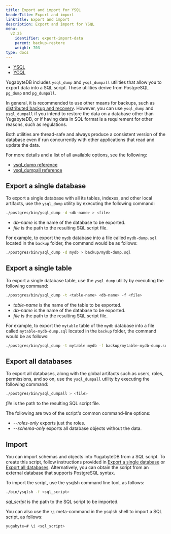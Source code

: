 ```yaml
---
title: Export and import for YSQL
headerTitle: Export and import
linkTitle: Export and import
description: Export and import for YSQL
menu:
  v2.25
    identifier: export-import-data
    parent: backup-restore
    weight: 703
type: docs
---
```


<ul class="nav nav-tabs-alt nav-tabs-yb">
  <li >
    <a href="../export-import-data/" class="nav-link active">
      <i class="icon-postgres" aria-hidden="true"></i>
      YSQL
    </a>
  </li>
  <li >
    <a href="../export-import-data-ycql/" class="nav-link">
      <i class="icon-cassandra" aria-hidden="true"></i>
      YCQL
    </a>
  </li>
</ul>

YugabyteDB includes `ysql_dump` and `ysql_dumpall` utilities that allow you to export data into a SQL script. These utilities derive from PostgreSQL `pg_dump` and `pg_dumpall`.

In general, it is recommended to use other means for backups, such as [distributed backup and recovery](../snapshot-ysql/). However, you can use `ysql_dump` and `ysql_dumpall` if you intend to restore the data on a database other than YugabyteDB, or if having data in SQL format is a requirement for other reasons, such as regulations.

Both utilities are thread-safe and always produce a consistent version of the database even if run concurrently with other applications that read and update the data.

For more details and a list of all available options, see the following:

- [ysql_dump reference](../../../admin/ysql-dump/)
- [ysql_dumpall reference](../../../admin/ysql-dumpall/)

## Export a single database

To export a single database with all its tables, indexes, and other local artifacts, use the `ysql_dump` utility by executing the following command:

```sh
./postgres/bin/ysql_dump -d <db-name> > <file>
```

- *db-name* is the name of the database to be exported.
- *file* is the path to the resulting SQL script file.

For example, to export the `mydb` database into a file called `mydb-dump.sql` located in the `backup` folder, the command would be as follows:

```sh
./postgres/bin/ysql_dump -d mydb > backup/mydb-dump.sql
```

## Export a single table

To export a single database table, use the `ysql_dump` utility by executing the following command:

```sh
./postgres/bin/ysql_dump -t <table-name> <db-name> -f <file>
```

- *table-name* is the name of the table to be exported.
- *db-name* is the name of the database to be exported.
- *file* is the path to the resulting SQL script file.

For example, to export the `mytable` table of the `mydb` database into a file called `mytable-mydb-dump.sql` located in the `backup` folder, the command would be as follows:

```sh
./postgres/bin/ysql_dump -t mytable mydb -f backup/mytable-mydb-dump.sql
```

## Export all databases

To export all databases, along with the global artifacts such as users, roles, permissions, and so on, use the `ysql_dumpall` utility by executing the following command:

```sh
./postgres/bin/ysql_dumpall > <file>
```

*file* is the path to the resulting SQL script file.

The following are two of the script's common command-line options:

- *--roles-only* exports just the roles.
- *--schema-only* exports all database objects without the data.

## Import

You can import schemas and objects into YugabyteDB from a SQL script. To create this script, follow instructions provided in [Export a single database](#export-a-single-database) or [Export all databases](#export-all-databases). Alternatively, you can obtain the script from an external database that supports PostgreSQL syntax.

To import the script, use the ysqlsh command line tool, as follows:

```sh
./bin/ysqlsh -f <sql_script>
```

*sql_script* is the path to the SQL script to be imported.

You can also use the `\i` meta-command in the ysqlsh shell to import a SQL script, as follows:

```sql
yugabyte=# \i <sql_script>
```
